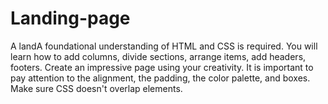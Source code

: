 # Landing-page
A landA foundational understanding of HTML and CSS is required. You will learn how to add columns, divide sections, arrange items, add headers, footers. Create an impressive page using your creativity. It is important to pay attention to the alignment, the padding, the color palette, and boxes. Make sure CSS doesn't overlap elements.
